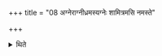 +++
title = "08 अग्नेराग्नीध्रमस्यग्नेः शामित्रमसि नमस्ते"

+++

<details><summary>थिते</summary>

8. With agnerāgnīdhram... the Āgnīdhra eats (his portion).
</details>
